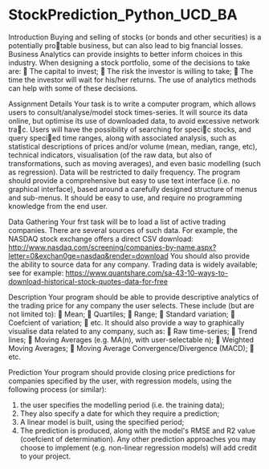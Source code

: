 # StockPrediction_Python_UCD_BA

Introduction
Buying and selling of stocks (or bonds and other securities) is a potentially protable business, but can also
lead to big fnancial losses. Business Analytics can provide insights to better inform choices in this industry.
When designing a stock portfolio, some of the decisions to take are:
 The capital to invest;
 The risk the investor is willing to take;
 The time the investor will wait for his/her returns.
The use of analytics methods can help with some of these decisions.

Assignment Details
Your task is to write a computer program, which allows users to consult/analyse/model stock times-series.
It will source its data online, but optimise its use of downloaded data, to avoid excessive network trac.
Users will have the possibility of searching for specic stocks, and query specied time ranges, along
with associated analysis, such as statistical descriptions of prices and/or volume (mean, median, range, etc),
technical indicators, visualisation (of the raw data, but also of transformations, such as moving averages),
and even basic modelling (such as regression). Data will be restricted to daily frequency.
The program should provide a comprehensive but easy to use text interface (i.e. no graphical interface),
based around a carefully designed structure of menus and sub-menus. It should be easy to use, and require
no programming knowledge from the end user.

Data Gathering
Your frst task will be to load a list of active trading companies. There are several sources of such data. For
example, the NASDAQ stock exchange offers a direct CSV download:
http://www.nasdaq.com/screening/companies-by-name.aspx?letter=0&exchan0ge=nasdaq&render=download
You should also provide the ability to source data for any company. Trading data is widely available; see
for example:
https://www.quantshare.com/sa-43-10-ways-to-download-historical-stock-quotes-data-for-free

Description
Your program should be able to provide descriptive analytics of the trading price for any company the user
selects. These include (but are not limited to):
 Mean;
 Quartiles;
 Range;
 Standard variation;
 Coefcient of variation;
 etc.
It should also provide a way to graphically visualise data related to any company, such as:
 Raw time-series;
 Trend lines;
 Moving Averages (e.g. MA(n), with user-selectable n);
 Weighted Moving Averages;
 Moving Average Convergence/Divergence (MACD);
 etc.

Prediction
Your program should provide closing price predictions for companies specified by the user, with regression
models, using the following process (or similar):
1. the user specifies the modelling period (i.e. the training data);
2. They also specify a date for which they require a prediction;
3. A linear model is built, using the specified period;
4. The prediction is produced, along with the model's RMSE and R2 value (coefcient of determination).
Any other prediction approaches you may choose to implement (e.g. non-linear regression models) will add
credit to your project.
